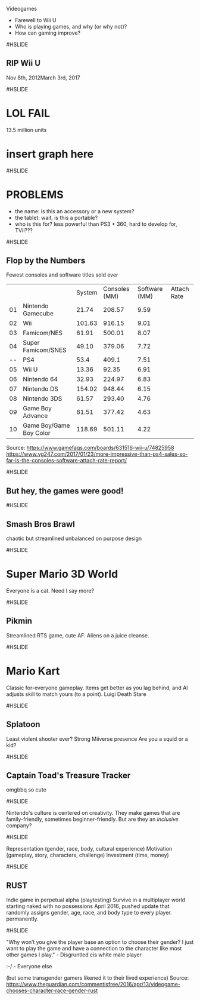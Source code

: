 Videogames

 * Farewell to Wii U
 * Who is playing games, and why (or why not)?
 * How can gaming improve?

#HSLIDE

RIP Wii U
---------
Nov 8th, 2012</td><td>March 3rd, 2017

#HSLIDE

LOL FAIL
========

13.5 million units

# insert graph here

#HSLIDE

PROBLEMS
========
 * the name: is this an accessory or a new system?
 * the tablet: wait, is this a portable?
 * who is this for? less powerful than PS3 + 360, hard to develop for, TVii???

#HSLIDE

Flop by the Numbers
-------------------
Fewest consoles and software titles sold ever

<table>
        <th><td>&nbsp;</td><td>System</td><td>Consoles (MM)</td><td>Software (MM)</td><td>Attach Rate</td></th>
        <tr><td>01</td><td>Nintendo Gamecube</td><td>21.74</td><td>208.57</td><td>9.59</td></tr>
        <tr><td>02</td><td>Wii</td><td>101.63</td><td>916.15</td><td>9.01</td></tr>
        <tr><td>03</td><td>Famicom/NES</td><td>61.91</td><td>500.01</td><td>8.07</td></tr>
        <tr><td>04</td><td>Super Famicom/SNES</td><td>49.10</td><td>379.06</td><td>7.72</td></tr>
        <tr><td>--</td><td>PS4</td><td>53.4</td><td>409.1</td><td>7.51</td></tr>
        <tr><td>05</td><td>Wii U</td><td>13.36</td><td>92.35</td><td>6.91</td></tr>
        <tr><td>06</td><td>Nintendo 64</td><td>32.93</td><td>224.97</td><td>6.83</td></tr>
        <tr><td>07</td><td>Nintendo DS</td><td>154.02</td><td>948.44</td><td>6.15</td></tr>
        <tr><td>08</td><td>Nintendo 3DS</td><td>61.57</td><td>293.40</td><td>4.76</td></tr>
        <tr><td>09</td><td>Game Boy Advance</td><td>81.51</td><td>377.42</td><td>4.63</td></tr>
        <tr><td>10</td><td>Game Boy/Game Boy Color</td><td>118.69</td><td>501.11</td><td>4.22</td></tr>
</table>

Source: https://www.gamefaqs.com/boards/631516-wii-u/74825958
https://www.vg247.com/2017/01/23/more-impressive-than-ps4-sales-so-far-is-the-consoles-software-attach-rate-report/

#HSLIDE

But hey, the games were good!
-----------------------------

#HSLIDE

Smash Bros Brawl
----------------

chaotic but streamlined
unbalanced on purpose design

#HSLIDE

Super Mario 3D World
====================

Everyone is a cat. Need I say more?

#HSLIDE

Pikmin
------

Streamlined RTS game, cute AF. Aliens on a juice cleanse.

#HSLIDE

Mario Kart
==========

Classic for-everyone gameplay. Items get better as you lag behind, and AI adjusts skill to match yours (to a point).
Luigi Death Stare

#HSLIDE

Splatoon
--------

Least violent shooter ever?
Strong Miiverse presence
Are you a squid or a kid?

#HSLIDE

Captain Toad's Treasure Tracker
-------------------------------
omgbbq so cute

#HSLIDE

Nintendo's culture is centered on creativity. They make games that are family-friendly, sometimes beginner-friendly. But are they an _inclusive_ company?

#HSLIDE

Representation (gender, race, body, cultural experience)
Motivation (gameplay, story, characters, challenge)
Investment (time, money)

#HSLIDE

RUST
----

Indie game in perpetual alpha (playtesting)
Survive in a multiplayer world starting naked with no possessions
April 2016, pushed update that randomly assigns gender, age, race, and body type to every player. permanently.

#HSLIDE

"Why won’t you give the player base an option to choose their gender? I just want to play the game and have a connection to the character like most other games I play." - Disgruntled cis white male player

:-/ - Everyone else

(but some transgender gamers likened it to their lived experience)
Source: https://www.theguardian.com/commentisfree/2016/apr/13/videogame-chooses-character-race-gender-rust



